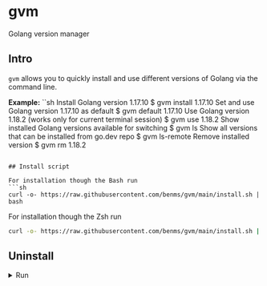 # gvm
Golang version manager

## Intro

`gvm` allows you to quickly install and use different versions of Golang via the command line.

**Example:**
``sh
 Install Golang version 1.17.10
 $ gvm install 1.17.10
 Set and use Golang version 1.17.10 as default
 $ gvm default 1.17.10
 Use Golang version 1.18.2 (works only for current terminal session)
 $ gvm use 1.18.2
 Show installed Golang versions available for switching
 $ gvm ls
 Show all versions that can be installed from go.dev repo
 $ gvm ls-remote
 Remove installed version
 $ gvm rm 1.18.2
```

## Install script

For installation though the Bash run
```sh
curl -o- https://raw.githubusercontent.com/benms/gvm/main/install.sh | bash
```
For installation though the Zsh run
```sh
curl -o- https://raw.githubusercontent.com/benms/gvm/main/install.sh | zsh
```

## Uninstall
<details>
<summary>Run</summary>

```sh
gvm-application no-preserve-uninstall
```
</details>
